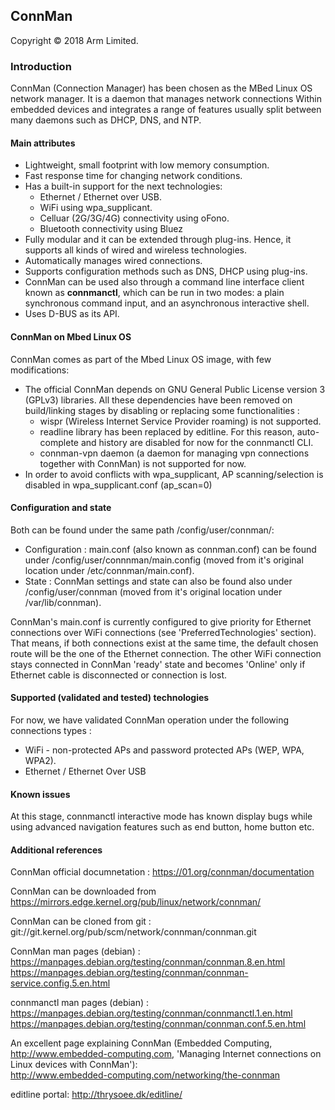 ## ConnMan

Copyright © 2018 Arm Limited.

### Introduction
ConnMan (Connection Manager) has been chosen as the MBed Linux OS network manager. It is a daemon that manages network connections Within embedded devices and integrates a range of features usually split between many daemons such as DHCP, DNS, and NTP.

#### Main attributes
* Lightweight, small footprint with low memory consumption.
* Fast response time for changing network conditions.
* Has a built-in support for the next technologies:
    * Ethernet / Ethernet over USB.
    * WiFi using wpa_supplicant.
    * Celluar (2G/3G/4G) connectivity using oFono.
    * Bluetooth connectivity using Bluez
* Fully modular and it can be extended through plug-ins. Hence, it supports all kinds of wired and wireless technologies.
* Automatically manages wired connections.
* Supports configuration methods such as DNS, DHCP using plug-ins.
* ConnMan can be used also through a command line interface client known as **connmanctl**, which can be run in two modes: a plain synchronous command input, and an asynchronous interactive shell.
* Uses D-BUS as its API.

#### ConnMan on Mbed Linux OS

ConnMan comes as part of the Mbed Linux OS image, with few modifications:
* The official ConnMan depends on GNU General Public License version 3 (GPLv3) libraries. All these dependencies have been removed on build/linking stages by disabling or replacing some functionalities :
    * wispr (Wireless Internet Service Provider roaming) is not supported.
    * readline library has been replaced by editline. For this reason, auto-complete and history are disabled for now for the connmanctl  CLI.
    * connman-vpn daemon (a daemon for managing vpn connections together with ConnMan) is not supported for now.
* In order to avoid conflicts with wpa_supplicant, AP scanning/selection is disabled in wpa_supplicant.conf (ap_scan=0)

#### Configuration and state
Both can be found under the same path /config/user/connman/:
* Configuration : main.conf (also known as connman.conf) can be found under /config/user/connnman/main.config (moved from it's original location under /etc/connman/main.conf).
* State : ConnMan settings and state can also be found also under /config/user/connman (moved from it's original location under /var/lib/connman).

ConnMan's main.conf is currently configured to give priority for Ethernet connections over WiFi connections (see 'PreferredTechnologies' section). That means, if both connections exist at the same time, the default chosen route will be the one of the Ethernet connection. The other WiFi connection stays connected in ConnMan 'ready'  state and becomes 'Online' only if Ethernet cable is disconnected or connection is lost.

#### Supported (validated and tested) technologies
For now, we have validated ConnMan operation under the following connections types :
* WiFi - non-protected APs and password protected APs (WEP, WPA, WPA2).
* Ethernet / Ethernet Over USB

#### Known issues
At this stage, connmanctl interactive mode has known display bugs while using advanced navigation features such as end button, home button etc.

#### Additional references
ConnMan official documnetation :
https://01.org/connman/documentation

ConnMan can be downloaded from https://mirrors.edge.kernel.org/pub/linux/network/connman/

ConnMan can be cloned from git :
git://git.kernel.org/pub/scm/network/connman/connman.git

ConnMan man pages (debian) :
https://manpages.debian.org/testing/connman/connman.8.en.html
https://manpages.debian.org/testing/connman/connman-service.config.5.en.html

connmanctl man pages (debian) : https://manpages.debian.org/testing/connman/connmanctl.1.en.html
https://manpages.debian.org/testing/connman/connman.conf.5.en.html

An excellent page explaining ConnMan (Embedded Computing, http://www.embedded-computing.com, 'Managing Internet connections on Linux devices with ConnMan'):  
http://www.embedded-computing.com/networking/the-connman

editline portal:
http://thrysoee.dk/editline/
